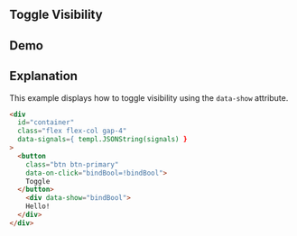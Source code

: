 ## Toggle Visibility

## Demo

<div id="container" data-on-load="sse('/examples/toggle_visibility/data')"></div>

## Explanation

This example displays how to toggle visibility using the `data-show` attribute.

```html
<div
  id="container"
  class="flex flex-col gap-4"
  data-signals={ templ.JSONString(signals) }
>
  <button
    class="btn btn-primary"
    data-on-click="bindBool=!bindBool">
    Toggle
  </button>
    <div data-show="bindBool">
    Hello!
  </div>
</div>
```

